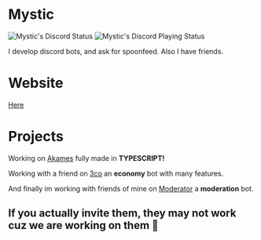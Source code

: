 # Mystic
![Mystic's Discord Status](https://img.shields.io/endpoint?label=currently&url=https://dev.discordprofiles.me/api/badge/status/795336949795258378) ![Mystic's Discord Playing Status](https://img.shields.io/endpoint?label=playing/using&url=https://dev.discordprofiles.me/api/badge/playing/795336949795258378)

I develop discord bots, and ask for spoonfeed.
Also I have friends.

# Website
[Here](https://mysticissus.github.io/portfoilo/)
# Projects
Working on [Akames](https://discord.com/api/oauth2/authorize?client_id=824044450921185291&permissions=8&scope=bot) fully made in **TYPESCRIPT!**

Working with a friend on [3co](https://discord.com/api/oauth2/authorize?client_id=820766545839783947&permissions=8&scope=bot) an **economy** bot with many features.

And finally im working with friends of mine on [Moderator](https://discord.com/api/oauth2/authorize?client_id=820652183045144606&permissions=8&scope=bot) a **moderation** bot.

## If you actually invite them, they may not work cuz we are working on them 🤔
